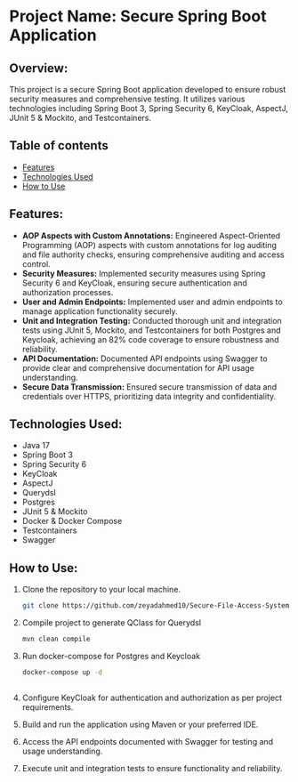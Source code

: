 # Project Name: Secure Spring Boot Application

## Overview:
This project is a secure Spring Boot application developed to ensure robust security measures and comprehensive testing. It utilizes various technologies including Spring Boot 3, Spring Security 6, KeyCloak, AspectJ, JUnit 5 & Mockito, and Testcontainers.
## Table of contents
- [Features](#features)
- [Technologies Used](#technologies-used)
- [How to Use](#how-to-use)
  
## Features:
- **AOP Aspects with Custom Annotations:** Engineered Aspect-Oriented Programming (AOP) aspects with custom annotations for log auditing and file authority checks, ensuring comprehensive auditing and access control.
- **Security Measures:** Implemented security measures using Spring Security 6 and KeyCloak, ensuring secure authentication and authorization processes.
- **User and Admin Endpoints:** Implemented user and admin endpoints to manage application functionality securely.
- **Unit and Integration Testing:** Conducted thorough unit and integration tests using JUnit 5, Mockito, and Testcontainers for both Postgres and Keycloak, achieving an 82% code coverage to ensure robustness and reliability.
- **API Documentation:** Documented API endpoints using Swagger to provide clear and comprehensive documentation for API usage understanding.
- **Secure Data Transmission:** Ensured secure transmission of data and credentials over HTTPS, prioritizing data integrity and confidentiality.

## Technologies Used:
- Java 17
- Spring Boot 3
- Spring Security 6
- KeyCloak
- AspectJ
- Querydsl
- Postgres
- JUnit 5 & Mockito
- Docker & Docker Compose
- Testcontainers
- Swagger

## How to Use:
1. Clone the repository to your local machine.
   
   ```bash
   git clone https://github.com/zeyadahmed10/Secure-File-Access-System-With-Log-Auditing.git
2. Compile project to generate QClass for Querydsl

     ```bash
     mvn clean compile
3. Run docker-compose for Postgres and Keycloak

     ```bash
     docker-compose up -d
       
5. Configure KeyCloak for authentication and authorization as per project requirements.
6. Build and run the application using Maven or your preferred IDE.
7. Access the API endpoints documented with Swagger for testing and usage understanding.
8. Execute unit and integration tests to ensure functionality and reliability.

